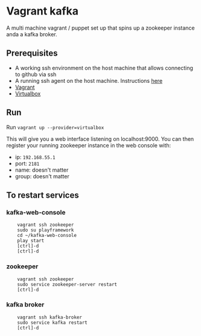 # Vagrant kafka
A multi machine vagrant / puppet set up that spins up a zookeeper instance
anda a kafka broker.

## Prerequisites
- A working ssh environment on the host machine that allows connecting
  to github via ssh
- A running ssh agent on the host machine. Instructions
  [here](https://gist.github.com/ahawthorne/1691514)
- [Vagrant](https://www.vagrantup.com/downloads.html)
- [Virtualbox](https://www.virtualbox.org/wiki/Downloads)

## Run
Run `vagrant up --provider=virtualbox`

This will give you a web interface listening on localhost:9000.
You can then register your running zookeeper instance in the web console
with:

- ip: `192.168.55.1`
- port: `2181`
- name: doesn't matter
- group: doesn't matter

## To restart services

### kafka-web-console

		vagrant ssh zookeeper
		sudo su playframework
		cd ~/kafka-web-console
		play start
		[ctrl]-d
		[ctrl]-d

### zookeeper

		vagrant ssh zookeeper
		sudo service zookeeper-server restart
		[ctrl]-d

### kafka broker

		vagrant ssh kafka-broker
		sudo service kafka restart
		[ctrl]-d


